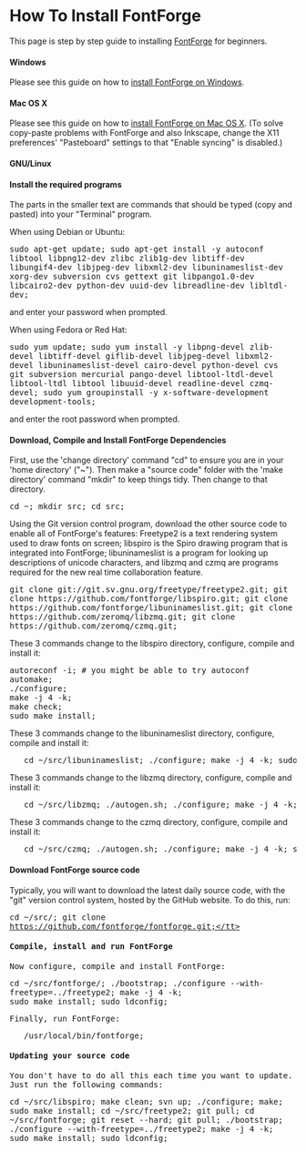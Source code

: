 <h1>How To Install FontForge</h1>

<p>This page is step by step guide to installing <a title="FontForge" href="/wiki/FontForge">FontForge</a> for beginners.</p>

<h4> Windows </h4>

Please see this guide on how to <a href="http://www.mpetroff.net/software/fontforge-windows/">install FontForge on Windows</a>.</p>

<h4> Mac OS X </h4>

Please see this guide on how to <a href="http://www.pixilate.com/about/installing-fontforge-in-mountain-lion">install FontForge on Mac OS X</a>. (To solve copy-paste problems with FontForge and also Inkscape, change the X11 preferences' "Pasteboard" settings to that "Enable syncing" is disabled.)</p>

<h4> GNU/Linux </h4>
<a id="Install_the_required_programs" name="Install_the_required_programs"></a><h4> <span class="mw-headline"> Install the required programs </span></h4>

<p>The parts in the smaller text are commands that should be typed (copy and pasted) into your "Terminal" program.</p>

<p>When using Debian or Ubuntu:</p>

<tt>sudo apt-get update; sudo apt-get install -y autoconf libtool libpng12-dev zlibc zlib1g-dev libtiff-dev libungif4-dev libjpeg-dev libxml2-dev libuninameslist-dev xorg-dev subversion cvs gettext git libpango1.0-dev libcairo2-dev python-dev uuid-dev  libreadline-dev libltdl-dev;</tt>

<p>and enter your password when prompted.</p>

<p>When using Fedora or Red Hat:</p>
<tt>
   sudo yum update;
   sudo yum install -y libpng-devel zlib-devel libtiff-devel giflib-devel 
   libjpeg-devel libxml2-devel libuninameslist-devel cairo-devel 
   python-devel cvs git subversion mercurial pango-devel 
   libtool-ltdl-devel libtool-ltdl libtool libuuid-devel readline-devel czmq-devel; 
   sudo yum groupinstall -y x-software-development development-tools;
</tt>

<p>and enter the root password when prompted.</p>

<a id="Download_FontForge_dependencies" name="Download_FontForge_dependencies"></a><h4> <span class="mw-headline"> Download, Compile and Install FontForge Dependencies </span></h4>

<p>First, use the 'change directory' command "cd" to ensure you are in your 'home directory' ("~"). Then make a "source code" folder with the 'make directory' command "mkdir" to keep things tidy. Then change to that directory.</p>

<tt>   cd ~;
   mkdir src;
   cd src;
</tt>

<p>Using the Git version control program, download the other source code to enable all of FontForge's features: Freetype2 is a text rendering system used to draw fonts on screen; libspiro is the Spiro drawing program that is integrated into FontForge; libuninameslist is a program for looking up descriptions of unicode characters, and libzmq and czmq are programs required for the new real time collaboration feature.</p>

<tt>
   git clone git://git.sv.gnu.org/freetype/freetype2.git;
   git clone https://github.com/fontforge/libspiro.git;
   git clone https://github.com/fontforge/libuninameslist.git;
   git clone https://github.com/zeromq/libzmq.git;
   git clone https://github.com/zeromq/czmq.git;
</tt>

<p>These 3 commands change to the libspiro directory, configure, compile and install it:</p>

<pre>
autoreconf -i; # you might be able to try autoconf
automake;
./configure;
make -j 4 -k;
make check;
sudo make install;
</pre>

<p>These 3 commands change to the libuninameslist directory, configure, compile and install it:</p>

<pre>   cd ~/src/libuninameslist; ./configure; make -j 4 -k; sudo make install;</pre>

<p>These 3 commands change to the libzmq directory, configure, compile and install it:</p>

<pre>   cd ~/src/libzmq; ./autogen.sh; ./configure; make -j 4 -k; sudo make install;</pre>

<p>These 3 commands change to the czmq directory, configure, compile and install it:</p>

<pre>   cd ~/src/czmq; ./autogen.sh; ./configure; make -j 4 -k; sudo make install;</pre>

<a id="Download_FontForge_source_code" name="Download_FontForge_source_code"></a><h4> <span class="mw-headline"> Download FontForge source code </span></h4>

<p>Typically, you will want to download the latest daily source code, with the "git" version control system, hosted by the GitHub website. To do this, run:</p>

<tt>cd ~/src/; git clone https://github.com/fontforge/fontforge.git;</tt>

<a id="Compile.2C_install_and_run_FontForge" name="Compile.2C_install_and_run_FontForge"></a><h4> <span class="mw-headline"> Compile, install and run FontForge </span></h4>

<p>Now configure, compile and install FontForge:</p>

<tt>   cd ~/src/fontforge/;
    ./bootstrap;
   ./configure --with-freetype=../freetype2;
   make -j 4 -k;   
   sudo make install;
   sudo ldconfig;
</tt>

<p>Finally, run FontForge:</p>

<pre>   /usr/local/bin/fontforge;</pre>

<h4> Updating your source code </h4>

<p>You don't have to do all this each time you want to update. Just run the following commands:
</p>
<tt>   cd ~/src/libspiro; make clean; svn up; ./configure; make; sudo make install;
   cd ~/src/freetype2; git pull;
   cd ~/src/fontforge; git reset --hard; git pull;
   ./bootstrap; ./configure --with-freetype=../freetype2;
   make -j 4 -k; sudo make install; sudo ldconfig;
</tt>
